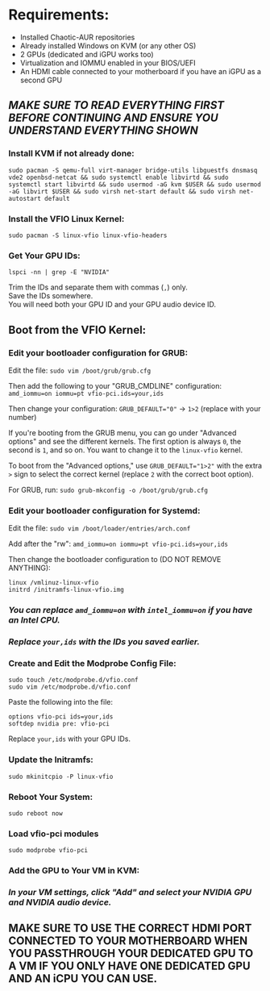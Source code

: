# Requirements:

- Installed Chaotic-AUR repositories  
- Already installed Windows on KVM (or any other OS)  
- 2 GPUs (dedicated and iGPU works too)  
- Virtualization and IOMMU enabled in your BIOS/UEFI  
- An HDMI cable connected to your motherboard if you have an iGPU as a second GPU  

## *MAKE SURE TO READ EVERYTHING FIRST BEFORE CONTINUING AND ENSURE YOU UNDERSTAND EVERYTHING SHOWN*

### Install KVM if not already done:
`sudo pacman -S qemu-full virt-manager bridge-utils libguestfs dnsmasq vde2 openbsd-netcat && sudo systemctl enable libvirtd && sudo systemctl start libvirtd && sudo usermod -aG kvm $USER && sudo usermod -aG libvirt $USER && sudo virsh net-start default && sudo virsh net-autostart default`

### Install the VFIO Linux Kernel: 
`sudo pacman -S linux-vfio linux-vfio-headers`

### Get Your GPU IDs: 
`lspci -nn | grep -E "NVIDIA"`

Trim the IDs and separate them with commas (`,`) only.  
Save the IDs somewhere.  
You will need both your GPU ID and your GPU audio device ID.

## Boot from the VFIO Kernel:

### Edit your bootloader configuration for GRUB:
Edit the file: `sudo vim /boot/grub/grub.cfg`

Then add the following to your "GRUB_CMDLINE" configuration: 
`amd_iommu=on iommu=pt vfio-pci.ids=your,ids`

Then change your configuration:
`GRUB_DEFAULT="0"` -> `1>2` (replace with your number)

If you're booting from the GRUB menu, you can go under "Advanced options" and see the different kernels. The first option is always `0`, the second is `1`, and so on. You want to change it to the `linux-vfio` kernel.

To boot from the "Advanced options," use `GRUB_DEFAULT="1>2"` with the extra `>` sign to select the correct kernel (replace `2` with the correct boot option).

For GRUB, run: `sudo grub-mkconfig -o /boot/grub/grub.cfg`

### Edit your bootloader configuration for Systemd:
Edit the file: `sudo vim /boot/loader/entries/arch.conf`

Add after the "rw": 
`amd_iommu=on iommu=pt vfio-pci.ids=your,ids`

Then change the bootloader configuration to (DO NOT REMOVE ANYTHING):
```
linux /vmlinuz-linux-vfio
initrd /initramfs-linux-vfio.img
```

### *You can replace `amd_iommu=on` with `intel_iommu=on` if you have an Intel CPU.*
### *Replace `your,ids` with the IDs you saved earlier.*

### Create and Edit the Modprobe Config File:
```
sudo touch /etc/modprobe.d/vfio.conf
sudo vim /etc/modprobe.d/vfio.conf
```

Paste the following into the file:
```
options vfio-pci ids=your,ids
softdep nvidia pre: vfio-pci
```

Replace `your,ids` with your GPU IDs.

### Update the Initramfs: 
`sudo mkinitcpio -P linux-vfio`

### Reboot Your System: 
`sudo reboot now`

### Load vfio-pci modules
`sudo modprobe vfio-pci`

### Add the GPU to Your VM in KVM:
### *In your VM settings, click "Add" and select your NVIDIA GPU and NVIDIA audio device.*

## **MAKE SURE TO USE THE CORRECT HDMI PORT CONNECTED TO YOUR MOTHERBOARD WHEN YOU PASSTHROUGH YOUR DEDICATED GPU TO A VM IF YOU ONLY HAVE ONE DEDICATED GPU AND AN iCPU YOU CAN USE.**
